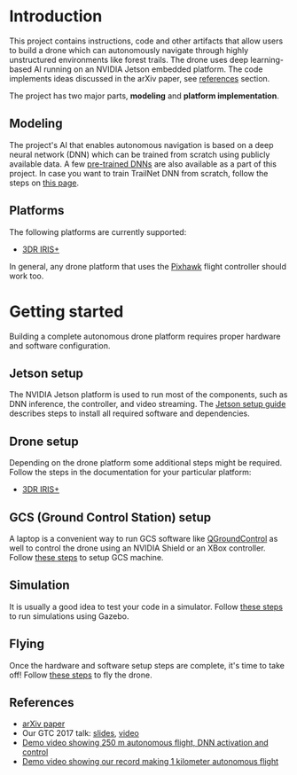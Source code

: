 # Introduction

This project contains instructions, code and other artifacts that allow users to build a drone which can autonomously navigate through highly unstructured environments like forest trails. The drone uses deep learning-based AI running on an NVIDIA Jetson embedded platform. The code implements ideas discussed in the arXiv paper, see [references](#references) section.

The project has two major parts, **modeling** and **platform implementation**.

## Modeling
The project's AI that enables autonomous navigation is based on a deep neural network (DNN) which can be trained from scratch using publicly available data. A few [pre-trained DNNs](../blob/master/models/pretrained/) are also available as a part of this project. In case you want to train TrailNet DNN from scratch, follow the steps on [this page](./Models).

## Platforms
The following platforms are currently supported:
* [3DR IRIS+](./3DR-Iris-Setup)

In general, any drone platform that uses the [Pixhawk](https://pixhawk.org/) flight controller should work too.

# Getting started
Building a complete autonomous drone platform requires proper hardware and software configuration. 

## Jetson setup
The NVIDIA Jetson platform is used to run most of the components, such as DNN inference, the controller, and video streaming. The [Jetson setup guide](./Jetson-Setup) describes steps to install all required software and dependencies.

## Drone setup
Depending on the drone platform some additional steps might be required. Follow the steps in the documentation for your particular platform:
* [3DR IRIS+](./3DR-Iris-Setup)

## GCS (Ground Control Station) setup
A laptop is a convenient way to run GCS software like [QGroundControl](http://qgroundcontrol.com/) as well to control the drone using an NVIDIA Shield or an XBox controller. Follow [these steps](./GCSSetup) to setup GCS machine.

## Simulation
It is usually a good idea to test your code in a simulator. Follow [these steps](./testing-in-simulator) to run simulations using Gazebo.

## Flying
Once the hardware and software setup steps are complete, it's time to take off! Follow [these steps](./Launch-Sequence-and-Flying) to fly the drone.

## References
* [arXiv paper](https://arxiv.org/abs/1705.02550)
* Our GTC 2017 talk: [slides](http://on-demand.gputechconf.com/gtc/2017/presentation/s7172-nikolai-smolyanskiy-autonomous-drone-navigation-with-deep-learning.pdf), [video](http://on-demand.gputechconf.com/gtc/2017/video/s7172-smolyanskiy-autonomous-drone-navigation-with-deep-learning%20(1).PNG.mp4)
* [Demo video showing 250 m autonomous flight, DNN activation and control](https://www.youtube.com/watch?v=H7Ym3DMSGms)
* [Demo video showing our record making 1 kilometer autonomous flight](https://www.youtube.com/watch?v=USYlt9t0lZY)
